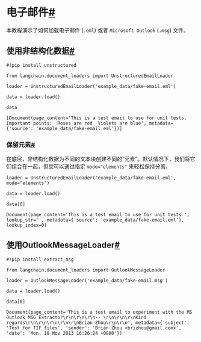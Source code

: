 

电子邮件[#](#email "跳转到此标题的永久链接")
=============================

本教程演示了如何加载电子邮件 (`.eml`) 或者 `Microsoft Outlook` (`.msg`) 文件。

使用非结构化数据[#](#using-unstructured "跳转到此标题的永久链接")
----------------------------------------------

```
#!pip install unstructured

```

```
from langchain.document_loaders import UnstructuredEmailLoader

```

```
loader = UnstructuredEmailLoader('example_data/fake-email.eml')

```

```
data = loader.load()

```

```
data

```

```
[Document(page_content='This is a test email to use for unit tests.  Important points:  Roses are red  Violets are blue', metadata={'source': 'example_data/fake-email.eml'})]

```

### 保留元素[#](#retain-elements "跳转到此标题的永久链接")

在底层，非结构化数据为不同的文本块创建不同的“元素”。默认情况下，我们将它们组合在一起，但您可以通过指定 `mode="elements"` 来轻松保持分离。

```
loader = UnstructuredEmailLoader('example_data/fake-email.eml', mode="elements")

```

```
data = loader.load()

```

```
data[0]

```

```
Document(page_content='This is a test email to use for unit tests.', lookup_str='', metadata={'source': 'example_data/fake-email.eml'}, lookup_index=0)

```

使用OutlookMessageLoader[#](#using-outlookmessageloader "跳转到此标题的永久链接")
--------------------------------------------------------------------

```
#!pip install extract_msg

```

```
from langchain.document_loaders import OutlookMessageLoader

```

```
loader = OutlookMessageLoader('example_data/fake-email.msg')

```

```
data = loader.load()

```

```
data[0]

```

```
Document(page_content='This is a test email to experiment with the MS Outlook MSG Extractor\r\n\r\n\r\n-- \r\n\r\n\r\nKind regards\r\n\r\n\r\n\r\n\r\nBrian Zhou\r\n\r\n', metadata={'subject': 'Test for TIF files', 'sender': 'Brian Zhou <brizhou@gmail.com>', 'date': 'Mon, 18 Nov 2013 16:26:24 +0800'})

```

